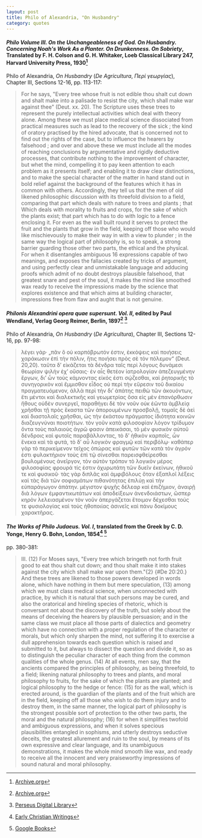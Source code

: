 ```yaml
---
layout: post
title: Philo of Alexandria, "On Husbandry"
category: quotes
---
```


#### *Philo Volume III. On the Unchangeableness of God. On Husbandry. Concerning Noah's Work As a Planter. On Drunkenness. On Sobriety*, Translated by F. H. Colson and G. H. Whitaker, Loeb Classical Library 247, Harvard University Press, 1930[^1]

[^1]: [Archive.org](https://archive.org/details/PhiloSupplement01Genesis/Philo%2003%20Unchangeable%2C%20Husbandry%2C%20Noah%2C%20Drunk%2C%20Sober/page/n119/mode/2up)

Philo of Alexandria, *On Husbandry* (*De Agricultura*, *Περί γεωργίας*), Chapter III, Sections 12-16, pp. 113-117:

> For he says, "Every tree whose fruit is not edible thou shalt cut down and shalt make into a palisade to resist the city, which shall make war against thee" (Deut. xx. 20). The Scripture uses these trees to represent the purely intellectual activities which deal with theory alone. Among these we must place medical science dissociated from practical measures such as lead to the recovery of the sick ; the kind of oratory practised by the hired advocate, that is concerned not to find out the rights of the case, but to influence the hearers by falsehood ; and over and above these we must include all the modes of reaching conclusions by argumentative and rigidly deductive processes, that contribute nothing to the improvement of character, but whet the mind, compelling it to pay keen attention to each problem as it presents itself; and enabling it to draw clear distinctions, and to make the special character of the matter in hand stand out in bold relief against the background of the features which it has in common with others. Accordingly, they tell us that the men of old likened philosophic discussion with its threefold division to a field, comparing that part which deals with nature to trees and plants ; that Which deals with morality to fruits and crops, for the sake of which the plants exist; that part which has to do with logic to a fence enclosing it. For even as the wall built round it serves to protect the fruit and the plants that grow in the field, keeping off those who would like mischievously to make their way in with a view to plunder ; in the same way the logical part of philosophy is, so to speak, a strong barrier guarding those other two parts, the ethical and the physical. For when it disentangles ambiguous 16 expressions capable of two meanings, and exposes the fallacies created by tricks of argument, and using perfectly clear and unmistakable language and adducing proofs which admit of no doubt destroys plausible falsehood, that greatest snare and pest of the soul, it makes the mind like smoothed wax ready to receive the impressions made by the science that explores existence and that which aims at building character, impressions free from flaw and aught that is not genuine.

#### *Philonis Alexandrini opera quae supersunt. Vol. II*, edited by Paul Wendland, Verlag Georg Reimer, Berlin, 1897[^2] [^3]

Philo of Alexandria, *On Husbandry* (*De Agricultura*), Chapter III, Sections 12-16, pp. 97-98:

> λέγει γάρ· „πᾶν ὃ οὐ καρπόβρωτόν ἐστιν, ἐκκόψεις καὶ ποιήσεις χαράκωσιν ἐπὶ τὴν πόλιν, ἥτις ποιήσει πρὸς σὲ τὸν πόλεμον“ (Deut. 20,20). ταῦτα δ’ εἰκάζεται τὰ δένδρα ταῖς περὶ λόγους δυνάμεσι θεωρίαν ψιλὴν ἐχ’ οὔσαις· ἐν αἷς θετέον ἰατρολογίαν ἀπεζευγμένην ἔργων, δι’ ὧν τοὺς κάμνοντας εἰκός ἐστι σῴζεσθαι, καὶ ῥητορικῆς τὸ συνηγορικὸν καὶ ἔμμισθον εἶδος οὐ περὶ τὴν εὕρεσιν τοῦ δικαίου πραγματευόμενον, ἀλλὰ περὶ τὴν δι’ ἀπάτης πειθὼ τῶν ἀκουόντων, ἔτι μέντοι καὶ διαλεκτικῆς καὶ γεωμετρίας ὅσα εἰς μὲν ἐπανόρθωσιν ἤθους οὐδὲν συνεργεῖ, παραθήγει δὲ τὸν νοῦν οὐκ ἐῶντα ἀμβλείᾳ χρῆσθαι τῇ πρὸς ἕκαστα τῶν ἀπορουμένων προσβολῇ, τομαῖς δὲ ἀεὶ καὶ διαστολαῖς χρῆσθαι, ὡς τὴν ἑκάστου πράγματος ἰδιότητα κοινῶν διαζευγνύναι ποιοτήτων. τὸν γοῦν κατὰ φιλοσοφίαν λόγον τρίδυμον ὄντα τοὺς παλαιοὺς ἀγρῶ φασιν ἀπεικάσαι, τὸ μὲν φυσικὸν αὐτοῦ δένδροις καὶ φυτοῖς παραβάλλοντας, τὸ δ’ ἠθικὸν καρποῖς, ὧν ἕνεκα καὶ τὰ φυτά, τὸ δ’ αὖ λογικὸν φραγμῷ καὶ περιβόλῳ· καθάπερ γὰρ τὸ περικείμενον τεῖχος ὀπώρας καὶ φυτῶν τῶν κατὰ τὸν ἀγρόν ἐστι φυλακτήριον τοὺς ἐπὶ τῷ σίνεσθαι παρεισφθείρεσθαι βουλομένους ἀνεῖργον, τὸν αὐτὸν τρόπον τὸ λογικὸν μέρος φιλοσοφίας φρουρά τίς ἐστιν ὀχυρωτάτη τῶν δυεῖν ἐκείνων, ἠθικοῦ τε καὶ φυσικοῦ· τὰς γὰρ διπλᾶς καὶ ἀμφιβόλους ὅταν ἐξαπλοῖ λέξεις καὶ τὰς διὰ τῶν σοφισμάτων πιθανότητας ἐπιλύῃ καὶ τὴν εὐπαράγωγον ἀπάτην. μέγιστον ψυχῆς δέλεαρ καὶ ἐπιζήμιον, ἀναιρῇ διὰ λόγων ἐμφαντικωτάτων καὶ ἀποδείξεων ἀνενδοιάστων, ὥσπερ κηρὸν λελειασμένον τὸν νοῦν ἀπεργάζεται ἕτοιμον δέχεσθαι τούς τε φυσιολογίας καὶ τοὺς ἠθοποιίας ἀσινεῖς καὶ πάνυ δοκίμους χαρακτῆρας.

[^2]: [Archive.org](https://archive.org/details/bub_gb_sqKFQNgkSycC/page/n140/mode/2up)

[^3]: [Perseus Digital Library](https://cts.perseids.org/read/greekLit/tlg0018/tlg009/opp-grc1/1-20)

[^4]: [Wikisource](https://el.wikisource.org/wiki/%CE%A0%CE%B5%CF%81%CE%AF_%CE%B3%CE%B5%CF%89%CF%81%CE%B3%CE%AF%CE%B1%CF%82)

#### *The Works of Philo Judaeus. Vol. I*, translated from the Greek by C. D. Yonge, Henry G. Bohn, London, 1854[^5] [^6]

pp. 380-381:

[^5]: [Early Christian Writings](http://www.earlychristianwritings.com/yonge/book11.html)

[^6]: [Google Books](https://www.google.ca/books/edition/The_Works_of_Philo_Judaeus_the_Contempor/VZ5UAAAAcAAJ?hl=en&gbpv=0)

> III. (12) For Moses says, "Every tree which bringeth not forth fruit good to eat thou shalt cut down; and thou shalt make it into stakes against the city which shall make war upon them."{2} {#De 20:20.} And these trees are likened to those powers developed in words alone, which have nothing in them but mere speculation, (13) among which we must class medical science, when unconnected with practice, by which it is natural that such persons may be cured, and also the oratorical and hireling species of rhetoric, which is conversant not about the discovery of the truth, but solely about the means of deceiving the hearers by plausible persuasion; and in the same class we must place all those parts of dialectics and geometry which have no connection with a proper regulation of the character or morals, but which only sharpen the mind, not suffering it to exercise a dull apprehension towards each question which is raised and submitted to it, but always to dissect the question and divide it, so as to distinguish the peculiar character of each thing from the common qualities of the whole genus. (14) At all events, men say, that the ancients compared the principles of philosophy, as being threefold, to a field; likening natural philosophy to trees and plants, and moral philosophy to fruits, for the sake of which the plants are planted; and logical philosophy to the hedge or fence: (15) for as the wall, which is erected around, is the guardian of the plants and of the fruit which are in the field, keeping off all those who wish to do them injury and to destroy them, in the same manner, the logical part of philosophy is the strongest possible sort of protection to the other two parts, the moral and the natural philosophy; (16) for when it simplifies twofold and ambiguous expressions, and when it solves specious plausibilities entangled in sophisms, and utterly destroys seductive deceits, the greatest allurement and ruin to the soul, by means of its own expressive and clear language, and its unambiguous demonstrations, it makes the whole mind smooth like wax, and ready to receive all the innocent and very praiseworthy impressions of sound natural and moral philosophy.